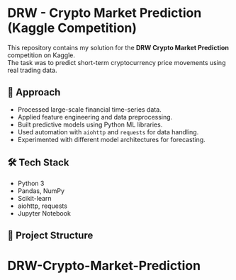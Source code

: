 # DRW - Crypto Market Prediction (Kaggle Competition)

This repository contains my solution for the **DRW Crypto Market Prediction** competition on Kaggle.  
The task was to predict short-term cryptocurrency price movements using real trading data.

## 🚀 Approach
- Processed large-scale financial time-series data.
- Applied feature engineering and data preprocessing.
- Built predictive models using Python ML libraries.
- Used automation with `aiohttp` and `requests` for data handling.
- Experimented with different model architectures for forecasting.

## 🛠 Tech Stack
- Python 3
- Pandas, NumPy
- Scikit-learn
- aiohttp, requests
- Jupyter Notebook

## 📂 Project Structure
# DRW-Crypto-Market-Prediction
